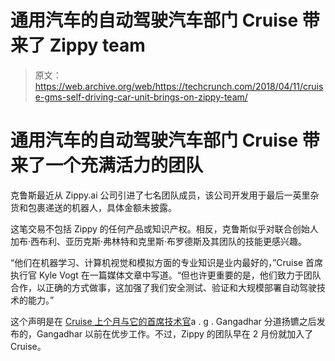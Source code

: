 # 通用汽车的自动驾驶汽车部门 Cruise 带来了 Zippy team 

> 原文：<https://web.archive.org/web/https://techcrunch.com/2018/04/11/cruise-gms-self-driving-car-unit-brings-on-zippy-team/>

# 通用汽车的自动驾驶汽车部门 Cruise 带来了一个充满活力的团队

克鲁斯最近从 Zippy.ai 公司引进了七名团队成员，该公司开发用于最后一英里杂货和包裹递送的机器人，具体金额未披露。

这笔交易不包括 Zippy 的任何产品或知识产权。相反，克鲁斯似乎对联合创始人加布·西布利、亚历克斯·弗林特和克里斯·布罗德斯及其团队的技能更感兴趣。

“他们在机器学习、计算机视觉和模拟方面的专业知识是业内最好的，”Cruise 首席执行官 Kyle Vogt 在一篇媒体文章中写道。“但也许更重要的是，他们致力于团队合作，以正确的方式做事，这加强了我们安全测试、验证和大规模部署自动驾驶技术的能力。”

这个声明是在 [Cruise 上个月与它的首席技术官](https://web.archive.org/web/20230316161016/https://techcrunch.com/2018/03/28/cruises-cto-a-former-uber-manager-is-out/)a . g . Gangadhar 分道扬镳之后发布的，Gangadhar 以前在优步工作。不过，Zippy 的团队早在 2 月份就加入了 Cruise。